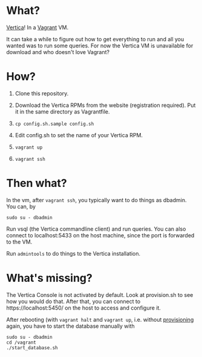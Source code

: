 # What?

[Vertica](https://my.vertica.com/)! In a
[Vagrant](https://www.vagrantup.com/) VM.

It can take a while to figure out how to get everything to run and all
you wanted was to run some queries. For now the Vertica VM is
unavailable for download and who doesn't love Vagrant?


# How?

  1. Clone this repository.

  2. Download the Vertica RPMs from the website (registration
     required). Put it in the same directory as Vagrantfile.

  3. `cp config.sh.sample config.sh`

  4. Edit config.sh to set the name of your Vertica RPM.

  5. `vagrant up`

  6. `vagrant ssh`


# Then what?

In the vm, after `vagrant ssh`, you typically want to do things as
dbadmin. You can, by

```
sudo su - dbadmin
```

Run vsql (the Vertica commandline client) and run queries. You can
also connect to localhost:5433 on the host machine, since the port is
forwarded to the VM.

Run `admintools` to do things to the Vertica installation.


# What's missing?

The Vertica Console is not activated by default. Look at provision.sh
to see how you would do that. After that, you can connect to
https://localhost:5450/ on the host to access and configure it.

After rebooting (with `vagrant halt` and `vagrant up`, i.e. without
[provisioning](https://www.vagrantup.com/docs/provisioning/) again,
you have to start the database manually with

```
sudo su - dbadmin
cd /vagrant
./start_database.sh
```